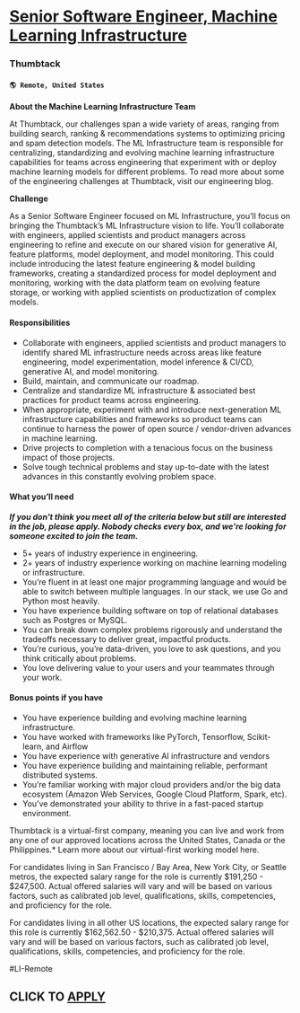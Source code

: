# [Senior Software Engineer, Machine Learning Infrastructure](https://www.remotewlb.com/apply/senior-software-engineer-machine-learning-infrastructure-130342)  
### Thumbtack  
#### `🌎 Remote, United States`  

**About the Machine Learning Infrastructure Team**

At Thumbtack, our challenges span a wide variety of areas, ranging from building search, ranking & recommendations systems to optimizing pricing and spam detection models. The ML Infrastructure team is responsible for centralizing, standardizing and evolving machine learning infrastructure capabilities for teams across engineering that experiment with or deploy machine learning models for different problems. To read more about some of the engineering challenges at Thumbtack, visit our engineering blog.

**Challenge**

As a Senior Software Engineer focused on ML Infrastructure, you’ll focus on bringing the Thumbtack’s ML Infrastructure vision to life. You’ll collaborate with engineers, applied scientists and product managers across engineering to refine and execute on our shared vision for generative AI, feature platforms, model deployment, and model monitoring. This could include introducing the latest feature engineering & model building frameworks, creating a standardized process for model deployment and monitoring, working with the data platform team on evolving feature storage, or working with applied scientists on productization of complex models.

#### **Responsibilities**

  * Collaborate with engineers, applied scientists and product managers to identify shared ML infrastructure needs across areas like feature engineering, model experimentation, model inference & CI/CD, generative AI, and model monitoring.
  * Build, maintain, and communicate our roadmap.
  * Centralize and standardize ML infrastructure & associated best practices for product teams across engineering.
  * When appropriate, experiment with and introduce next-generation ML infrastructure capabilities and frameworks so product teams can continue to harness the power of open source / vendor-driven advances in machine learning.
  * Drive projects to completion with a tenacious focus on the business impact of those projects.
  * Solve tough technical problems and stay up-to-date with the latest advances in this constantly evolving problem space.

#### **What you’ll need**

**_If you don't think you meet all of the criteria below but still are interested in the job, please apply. Nobody checks every box, and we're looking for someone excited to join the team._**

  * 5+ years of industry experience in engineering.
  * 2+ years of industry experience working on machine learning modeling or infrastructure.
  * You’re fluent in at least one major programming language and would be able to switch between multiple languages. In our stack, we use Go and Python most heavily.
  * You have experience building software on top of relational databases such as Postgres or MySQL.
  * You can break down complex problems rigorously and understand the tradeoffs necessary to deliver great, impactful products.
  * You’re curious, you’re data-driven, you love to ask questions, and you think critically about problems.
  * You love delivering value to your users and your teammates through your work.

#### **Bonus points if you have**

  * You have experience building and evolving machine learning infrastructure.
  * You have worked with frameworks like PyTorch, Tensorflow, Scikit-learn, and Airflow
  * You have experience with generative AI infrastructure and vendors
  * You have experience building and maintaining reliable, performant distributed systems.
  * You’re familiar working with major cloud providers and/or the big data ecosystem (Amazon Web Services, Google Cloud Platform, Spark, etc).
  * You’ve demonstrated your ability to thrive in a fast-paced startup environment.

Thumbtack is a virtual-first company, meaning you can live and work from any one of our approved locations across the United States, Canada or the Philippines.* Learn more about our virtual-first working model here.  

For candidates living in San Francisco / Bay Area, New York City, or Seattle metros, the expected salary range for the role is currently $191,250 - $247,500. Actual offered salaries will vary and will be based on various factors, such as calibrated job level, qualifications, skills, competencies, and proficiency for the role.

For candidates living in all other US locations, the expected salary range for this role is currently $162,562.50 - $210,375. Actual offered salaries will vary and will be based on various factors, such as calibrated job level, qualifications, skills, competencies, and proficiency for the role.

#LI-Remote

  
## CLICK TO [APPLY](https://www.remotewlb.com/apply/senior-software-engineer-machine-learning-infrastructure-130342)

